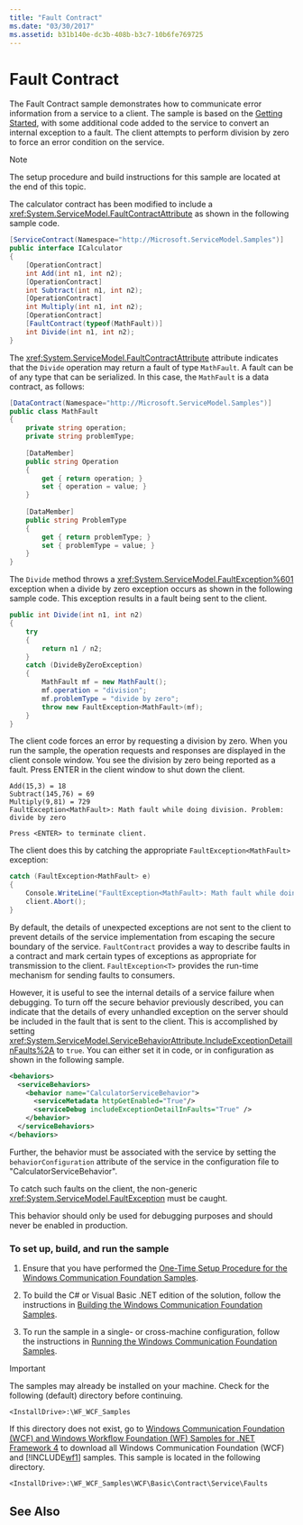 ```yaml
---
title: "Fault Contract"
ms.date: "03/30/2017"
ms.assetid: b31b140e-dc3b-408b-b3c7-10b6fe769725
---
```

# Fault Contract
The Fault Contract sample demonstrates how to communicate error information from a service to a client. The sample is based on the [Getting Started](../../../../docs/framework/wcf/samples/getting-started-sample.md), with some additional code added to the service to convert an internal exception to a fault. The client attempts to perform division by zero to force an error condition on the service.  
  
> [!NOTE]
>  The setup procedure and build instructions for this sample are located at the end of this topic.  
  
 The calculator contract has been modified to include a <xref:System.ServiceModel.FaultContractAttribute> as shown in the following sample code.  
  
```csharp
[ServiceContract(Namespace="http://Microsoft.ServiceModel.Samples")]  
public interface ICalculator  
{  
    [OperationContract]  
    int Add(int n1, int n2);  
    [OperationContract]  
    int Subtract(int n1, int n2);  
    [OperationContract]  
    int Multiply(int n1, int n2);  
    [OperationContract]  
    [FaultContract(typeof(MathFault))]  
    int Divide(int n1, int n2);  
}  
```  
  
 The <xref:System.ServiceModel.FaultContractAttribute> attribute indicates that the `Divide` operation may return a fault of type `MathFault`. A fault can be of any type that can be serialized. In this case, the `MathFault` is a data contract, as follows:  
  
```csharp
[DataContract(Namespace="http://Microsoft.ServiceModel.Samples")]  
public class MathFault  
{      
    private string operation;  
    private string problemType;  
  
    [DataMember]  
    public string Operation  
    {  
        get { return operation; }  
        set { operation = value; }  
    }  
  
    [DataMember]          
    public string ProblemType  
    {  
        get { return problemType; }  
        set { problemType = value; }  
    }  
}  
```  
  
 The `Divide` method throws a <xref:System.ServiceModel.FaultException%601> exception when a divide by zero exception occurs as shown in the following sample code. This exception results in a fault being sent to the client.  
  
```csharp
public int Divide(int n1, int n2)  
{  
    try  
    {  
        return n1 / n2;  
    }  
    catch (DivideByZeroException)  
    {  
        MathFault mf = new MathFault();  
        mf.operation = "division";  
        mf.problemType = "divide by zero";  
        throw new FaultException<MathFault>(mf);  
    }  
}  
```  
  
 The client code forces an error by requesting a division by zero. When you run the sample, the operation requests and responses are displayed in the client console window. You see the division by zero being reported as a fault. Press ENTER in the client window to shut down the client.  
  
```  
Add(15,3) = 18  
Subtract(145,76) = 69  
Multiply(9,81) = 729  
FaultException<MathFault>: Math fault while doing division. Problem: divide by zero  
  
Press <ENTER> to terminate client.  
```  
  
 The client does this by catching the appropriate `FaultException<MathFault>` exception:  
  
```csharp
catch (FaultException<MathFault> e)  
{  
    Console.WriteLine("FaultException<MathFault>: Math fault while doing " + e.Detail.operation + ". Problem: " + e.Detail.problemType);  
    client.Abort();  
}  
```  
  
 By default, the details of unexpected exceptions are not sent to the client to prevent details of the service implementation from escaping the secure boundary of the service. `FaultContract` provides a way to describe faults in a contract and mark certain types of exceptions as appropriate for transmission to the client. `FaultException<T>` provides the run-time mechanism for sending faults to consumers.  
  
 However, it is useful to see the internal details of a service failure when debugging. To turn off the secure behavior previously described, you can indicate that the details of every unhandled exception on the server should be included in the fault that is sent to the client. This is accomplished by setting <xref:System.ServiceModel.ServiceBehaviorAttribute.IncludeExceptionDetailInFaults%2A> to `true`. You can either set it in code, or in configuration as shown in the following sample.  
  
```xml  
<behaviors>  
  <serviceBehaviors>  
    <behavior name="CalculatorServiceBehavior">  
      <serviceMetadata httpGetEnabled="True"/>  
      <serviceDebug includeExceptionDetailInFaults="True" />  
    </behavior>  
  </serviceBehaviors>  
</behaviors>  
```  
  
 Further, the behavior must be associated with the service by setting the `behaviorConfiguration` attribute of the service in the configuration file to "CalculatorServiceBehavior".  
  
 To catch such faults on the client, the non-generic <xref:System.ServiceModel.FaultException> must be caught.  
  
 This behavior should only be used for debugging purposes and should never be enabled in production.  
  
### To set up, build, and run the sample  
  
1.  Ensure that you have performed the [One-Time Setup Procedure for the Windows Communication Foundation Samples](../../../../docs/framework/wcf/samples/one-time-setup-procedure-for-the-wcf-samples.md).  
  
2.  To build the C# or Visual Basic .NET edition of the solution, follow the instructions in [Building the Windows Communication Foundation Samples](../../../../docs/framework/wcf/samples/building-the-samples.md).  
  
3.  To run the sample in a single- or cross-machine configuration, follow the instructions in [Running the Windows Communication Foundation Samples](../../../../docs/framework/wcf/samples/running-the-samples.md).  
  
> [!IMPORTANT]
>  The samples may already be installed on your machine. Check for the following (default) directory before continuing.  
>   
>  `<InstallDrive>:\WF_WCF_Samples`  
>   
>  If this directory does not exist, go to [Windows Communication Foundation (WCF) and Windows Workflow Foundation (WF) Samples for .NET Framework 4](https://go.microsoft.com/fwlink/?LinkId=150780) to download all Windows Communication Foundation (WCF) and [!INCLUDE[wf1](../../../../includes/wf1-md.md)] samples. This sample is located in the following directory.  
>   
>  `<InstallDrive>:\WF_WCF_Samples\WCF\Basic\Contract\Service\Faults`  
  
## See Also
